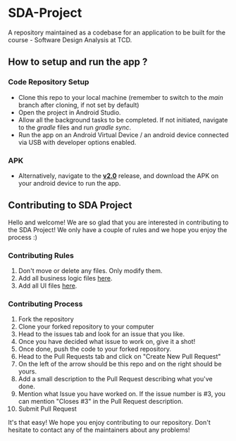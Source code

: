 # SDA-Project
A repository maintained as a codebase for an application to be built for the course - Software Design Analysis at TCD.

## How to setup and run the app ?
### Code Repository Setup
- Clone this repo to your local machine (remember to switch to the *main* branch after cloning, if not set by default)
- Open the project in Android Studio.
- Allow all the background tasks to be completed. If not initiated, navigate to the *gradle* files and run *gradle sync*.
- Run the app on an Android Virtual Device / an android device connected via USB with developer options enabled.

### APK
- Alternatively, navigate to the **[v2.0](https://github.com/manab-kb/SDA-Project/releases/tag/v2.0)** release, and download the APK on your android device to run the app.

## Contributing to SDA Project
Hello and welcome! We are so glad that you are interested in contributing to the SDA Project!
We only have a couple of rules and we hope you enjoy the process :)

### Contributing Rules
1. Don't move or delete any files. Only modify them.
2. Add all business logic files [here](https://github.com/manab-kb/SDA-Project/tree/main/app/src/main/java/com/example/measure).
3. Add all UI files [here](https://github.com/manab-kb/SDA-Project/tree/main/app/src/main/res/layout).

### Contributing Process
1. Fork the repository
2. Clone your forked repository to your computer
3. Head to the issues tab and look for an issue that you like.
4. Once you have decided what issue to work on, give it a shot!
5. Once done, push the code to your forked repository.
6. Head to the Pull Requests tab and click on "Create New Pull Request"
7. On the left of the arrow should be this repo and on the right should be yours.
8. Add a small description to the Pull Request describing what you've done.
9. Mention what Issue you have worked on. If the issue number is #3, you can mention "Closes #3" in the Pull Request description.
10. Submit Pull Request

It's that easy! We hope you enjoy contributing to our repository. Don't hesitate to contact any of the maintainers about any problems!
